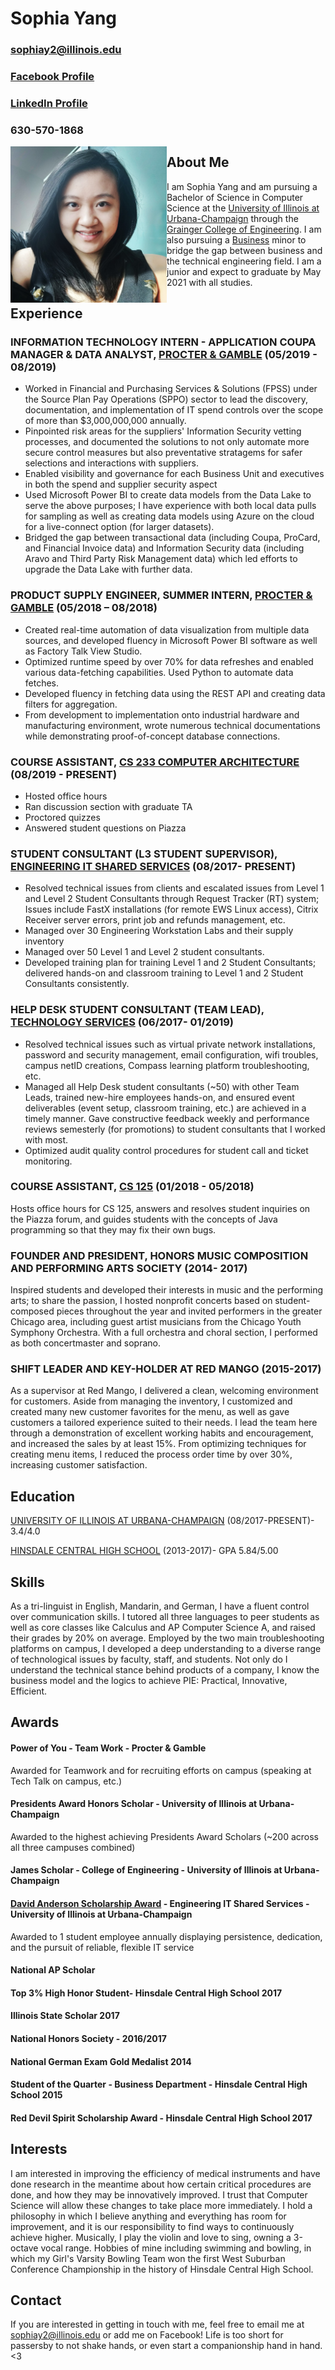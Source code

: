 # Sophia Yang
### sophiay2@illinois.edu
### [Facebook Profile](https://www.facebook.com/sophiashiyang)
### [LinkedIn Profile](https://www.linkedin.com/in/sophia-s-yang/)
### 630-570-1868

<img align="left" src="linkedinprof1.jpg" width="250" height="250" />


## About Me

I am Sophia Yang and am pursuing a Bachelor of Science in Computer Science at the [University of Illinois at Urbana-Champaign](https://cs.illinois.edu) through the [Grainger College of Engineering](https://engineering.illinois.edu). I am also pursuing a [Business](https://business.illinois.edu) minor to bridge the gap between business and the technical engineering field. I am a junior and expect to graduate by May 2021 with all studies. 
                                                                                                                                                                                                    
## Experience

### INFORMATION TECHNOLOGY INTERN - APPLICATION COUPA MANAGER & DATA ANALYST, [PROCTER & GAMBLE](https://us.pg.com/) (05/2019 - 08/2019)
   - Worked in Financial and Purchasing Services & Solutions (FPSS) under the Source Plan Pay Operations (SPPO) sector to lead the discovery, documentation, and implementation of IT spend controls over the scope of more than $3,000,000,000 annually. 
   - Pinpointed risk areas for the suppliers' Information Security vetting processes, and documented the solutions to not only automate more secure control measures but also preventative stratagems for safer selections and interactions with suppliers. 
   - Enabled visibility and governance for each Business Unit and executives in both the spend and supplier security aspect
   - Used Microsoft Power BI to create data models from the Data Lake to serve the above purposes; I have experience with both local data pulls for sampling as well as creating data models using Azure on the cloud for a live-connect option (for larger datasets). 
   - Bridged the gap between transactional data (including Coupa, ProCard, and Financial Invoice data) and Information Security data (including Aravo and Third Party Risk Management data) which led efforts to upgrade the Data Lake with further data. 


### PRODUCT SUPPLY ENGINEER, SUMMER INTERN, [PROCTER & GAMBLE](https://us.pg.com/) (05/2018 – 08/2018)
  - Created real-time automation of data visualization from multiple data sources, and developed fluency in Microsoft Power BI software as well as Factory Talk View Studio. 
  - Optimized runtime speed by over 70% for data refreshes and enabled various data-fetching capabilities. Used Python to automate data fetches.
  - Developed fluency in fetching data using the REST API and creating data filters for aggregation. 
  - From development to implementation onto industrial hardware and manufacturing environment, wrote numerous technical documentations while demonstrating proof-of-concept database connections.
  
  
### COURSE ASSISTANT, [CS 233 COMPUTER ARCHITECTURE](https://cs233.github.io/) (08/2019 - PRESENT)
  - Hosted office hours
  - Ran discussion section with graduate TA
  - Proctored quizzes
  - Answered student questions on Piazza

### STUDENT CONSULTANT (L3 STUDENT SUPERVISOR), [ENGINEERING IT SHARED SERVICES](https://it.engineering.illinois.edu) (08/2017- PRESENT)
  - Resolved technical issues from clients and escalated issues from Level 1 and Level 2 Student Consultants through Request Tracker (RT) system; Issues include FastX installations (for remote EWS Linux access), Citrix Receiver server errors, print job and refunds management, etc. 
  - Managed over 30 Engineering Workstation Labs and their supply inventory
  - Managed over 50 Level 1 and Level 2 student consultants. 
  - Developed training plan for training Level 1 and 2 Student Consultants; delivered hands-on and classroom training to Level 1 and 2 Student Consultants consistently. 
  

### HELP DESK STUDENT CONSULTANT (TEAM LEAD), [TECHNOLOGY SERVICES](https://techservices.illinois.edu) (06/2017- 01/2019)
  - Resolved technical issues such as virtual private network installations, password and security management, email configuration, wifi troubles, campus netID creations, Compass learning platform troubleshooting, etc. 
  - Managed all Help Desk student consultants (~50) with other Team Leads, trained new-hire employees hands-on, and ensured event deliverables (event setup, classroom training, etc.) are achieved in a timely manner. Gave constructive feedback weekly and performance reviews semesterly (for promotions) to student consultants that I worked with most.
  - Optimized audit quality control procedures for student call and ticket monitoring. 

### COURSE ASSISTANT, [CS 125](https://cs125.cs.illinois.edu/) (01/2018 - 05/2018)
   Hosts office hours for CS 125, answers and resolves student inquiries on the Piazza forum, and guides students with the concepts of Java programming so that they may fix their own bugs. 
   
### FOUNDER AND PRESIDENT, HONORS MUSIC COMPOSITION AND PERFORMING ARTS SOCIETY (2014- 2017)
   Inspired students and developed their interests in music and the performing arts; to share the passion, I hosted nonprofit concerts based on student-composed pieces throughout the year and invited performers in the greater Chicago area, including guest artist musicians from the Chicago Youth Symphony Orchestra. With a full orchestra and choral section, I performed as both concertmaster and soprano.
   
### SHIFT LEADER AND KEY-HOLDER AT RED MANGO (2015-2017)
   As a supervisor at Red Mango, I delivered a clean, welcoming environment for customers. Aside from managing the inventory, I customized and created many new customer favorites for the menu, as well as gave customers a tailored experience suited to their needs. I lead the team here through a demonstration of excellent working habits and encouragement, and increased the sales by at least 15%. From optimizing techniques for creating menu items, I reduced the process order time by over 30%, increasing customer satisfaction.

## Education

[UNIVERSITY OF ILLINOIS AT URBANA-CHAMPAIGN](http://illinois.edu) (08/2017-PRESENT)- 3.4/4.0 

[HINSDALE CENTRAL HIGH SCHOOL](https://d86.hinsdale86.org/Domain/8) (2013-2017)- GPA 5.84/5.00

## Skills
   As a tri-linguist in English, Mandarin, and German, I have a fluent control over communication skills. I tutored all three languages to peer students as well as core classes like Calculus and AP Computer Science A, and raised their grades by 20% on average. Employed by the two main troubleshooting platforms on campus, I developed a deep understanding to a diverse range of technological issues by faculty, staff, and students. Not only do I understand the technical stance behind products of a company, I know the business model and the logics to achieve PIE: Practical, Innovative, Efficient.
   
## Awards

#### Power of You - Team Work - Procter & Gamble
Awarded for Teamwork and for recruiting efforts on campus (speaking at Tech Talk on campus, etc.)

#### Presidents Award Honors Scholar - University of Illinois at Urbana-Champaign
Awarded to the highest achieving Presidents Award Scholars (~200 across all three campuses combined)

#### James Scholar - College of Engineering - University of Illinois at Urbana-Champaign

#### [David Anderson Scholarship Award](https://it.engineering.illinois.edu/news/david-anderson-and-stephanie-ognar-honored-scholarships) - Engineering IT Shared Services - University of Illinois at Urbana-Champaign
Awarded to 1 student employee annually displaying persistence, dedication, and the pursuit of reliable, flexible IT service

#### National AP Scholar

#### Top 3% High Honor Student- Hinsdale Central High School 2017

#### Illinois State Scholar 2017

#### National Honors Society - 2016/2017

#### National German Exam Gold Medalist 2014

#### Student of the Quarter - Business Department - Hinsdale Central High School 2015 

#### Red Devil Spirit Scholarship Award - Hinsdale Central High School 2017

## Interests
I am interested in improving the efficiency of medical instruments and have done research in the meantime about how certain critical procedures are done, and how they may be innovatively improved. I trust that Computer Science will allow these changes to take place more immediately. I hold a philosophy in which I believe anything and everything has room for improvement, and it is our responsibility to find ways to continuously achieve higher. 
Musically, I play the violin and love to sing, owning a 3-octave vocal range.
Hobbies of mine including swimming and bowling, in which my Girl's Varsity Bowling Team won the first West Suburban Conference Championship in the history of Hinsdale Central High School.

## Contact
If you are interested in getting in touch with me, feel free to email me at sophiay2@illinois.edu or add me on Facebook! Life is too short for passersby to not shake hands, or even start a companionship hand in hand. <3
